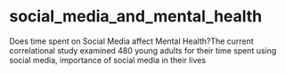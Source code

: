 # social_media_and_mental_health
Does time spent on Social Media affect Mental Health?The current correlational study examined 480 young adults for their time spent using social media, importance of social media in their lives 
